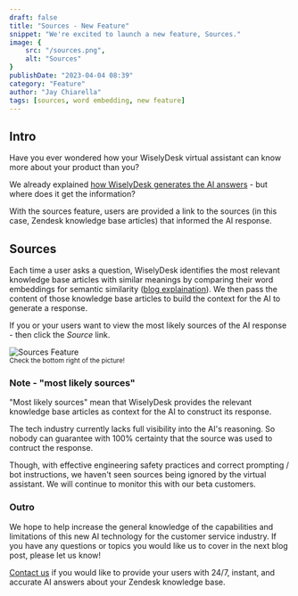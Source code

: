 ```yaml
---
draft: false
title: "Sources - New Feature"
snippet: "We're excited to launch a new feature, Sources."
image: {
    src: "/sources.png",
    alt: "Sources"
}
publishDate: "2023-04-04 08:39"
category: "Feature"
author: "Jay Chiarella"
tags: [sources, word embedding, new feature]
---
```


## Intro 

Have you ever wondered how your WiselyDesk virtual assistant can know more about your product than you?

We already explained <a target="_blank" href="https://www.wiselydesk.com/blog/how-does-wiselydesk-generate-the-answers">how WiselyDesk generates the AI answers</a> - but where does it get the information? 

With the sources feature, users are provided a link to the sources (in this case, Zendesk knowledge base articles) that informed the AI response.

## Sources


Each time a user asks a question, WiselyDesk identifies the most relevant knowledge base articles with similar meanings by comparing their word embeddings for semantic similarity (<a target="_blank" href="https://www.wiselydesk.com/blog/how-does-wiselydesk-generate-the-answers">blog explaination</a>). We then pass the content of those knowledge base articles to build the context for the AI to generate a response. 

If you or your users want to view the most likely sources of the AI response - then click the *Source* link. 

<img src="/sources-ai-feature-wiselydesk.png" alt="Sources Feature" class="mb-0 rounded mt-1">
<div class="text-center">
<sup >Check the bottom right of the picture!</sup>
</div>

### Note - "most likely sources"

"Most likely sources" mean that WiselyDesk provides the relevant knowledge base articles as context for the AI to construct its response. 

The tech industry currently lacks full visibility into the AI's reasoning. So nobody can guarantee with 100% certainty that the source was used to contruct the response.

Though, with effective engineering safety practices and correct prompting / bot instructions, we haven't seen sources being ignored by the virtual assistant. We will continue to monitor this with our beta customers. 

### Outro 

We hope to help increase the general knowledge of the capabilities and limitations of this new AI technology for the customer service industry. If you have any questions or topics you would like us to cover in the next blog post, please let us know!

<a target="_blank" href="https://www.wiselydesk.com/waitlist">Contact us</a> if you would like to provide your users with 24/7, instant, and accurate AI answers about your Zendesk knowledge base.



